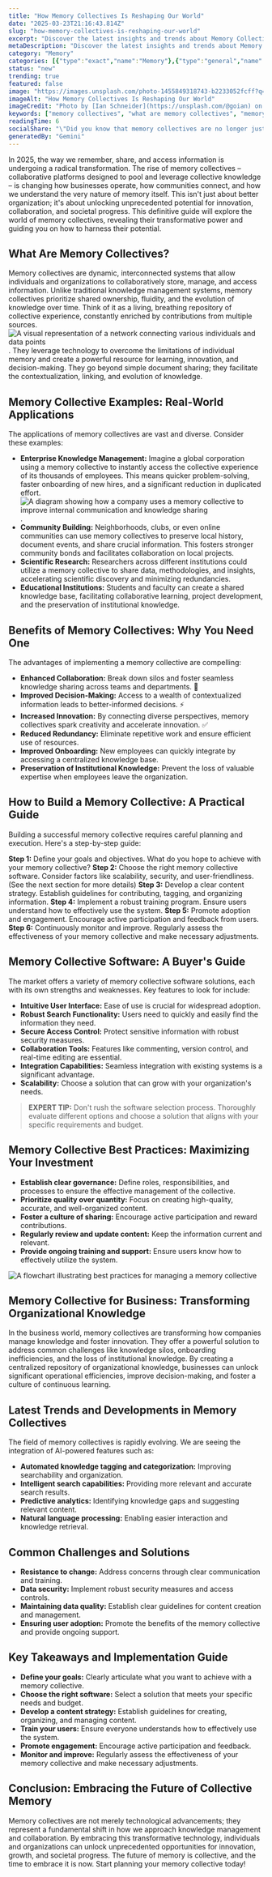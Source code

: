 ```yaml
---
title: "How Memory Collectives Is Reshaping Our World"
date: "2025-03-23T21:16:43.814Z"
slug: "how-memory-collectives-is-reshaping-our-world"
excerpt: "Discover the latest insights and trends about Memory Collectives. This comprehensive guide covers everything you need to know about Memory Collectives in 2025."
metaDescription: "Discover the latest insights and trends about Memory Collectives. This comprehensive guide covers everything you need to know about Memory Collectives in 2..."
category: "Memory"
categories: [{"type":"exact","name":"Memory"},{"type":"general","name":"Social Science"},{"type":"medium","name":"Collective Behavior"},{"type":"specific","name":"Social Networks"},{"type":"niche","name":"Online Communities"}]
status: "new"
trending: true
featured: false
image: "https://images.unsplash.com/photo-1455849318743-b2233052fcff?q=85&w=1200&fit=max&fm=webp&auto=compress"
imageAlt: "How Memory Collectives Is Reshaping Our World"
imageCredit: "Photo by [Ian Schneider](https://unsplash.com/@goian) on Unsplash"
keywords: ["memory collectives", "what are memory collectives", "memory collective examples", "benefits of memory collectives", "how to build a memory collective", "memory collective software", "buy memory collective software", "memory collective best practices", "memory collective for business", "memory collective implementation"]
readingTime: 6
socialShare: "\"Did you know that memory collectives are no longer just about storing information, but actively shaping our understanding of the past, present, and future?\""
generatedBy: "Gemini"
---
```




In 2025, the way we remember, share, and access information is undergoing a radical transformation.  The rise of memory collectives – collaborative platforms designed to pool and leverage collective knowledge – is changing how businesses operate, how communities connect, and how we understand the very nature of memory itself.  This isn't just about better organization; it's about unlocking unprecedented potential for innovation, collaboration, and societal progress.  This definitive guide will explore the world of memory collectives, revealing their transformative power and guiding you on how to harness their potential.

## What Are Memory Collectives?

Memory collectives are dynamic, interconnected systems that allow individuals and organizations to collaboratively store, manage, and access information.  Unlike traditional knowledge management systems, memory collectives prioritize shared ownership, fluidity, and the evolution of knowledge over time. Think of it as a living, breathing repository of collective experience, constantly enriched by contributions from multiple sources. ![A visual representation of a network connecting various individuals and data points](https://images.unsplash.com/photo-1451187580459-43490279c0fa?q=85&w=1200&fit=max&fm=webp&auto=compress). They leverage technology to overcome the limitations of individual memory and create a powerful resource for learning, innovation, and decision-making.  They go beyond simple document sharing; they facilitate the contextualization, linking, and evolution of knowledge.

## Memory Collective Examples: Real-World Applications

The applications of memory collectives are vast and diverse.  Consider these examples:

* **Enterprise Knowledge Management:**  Imagine a global corporation using a memory collective to instantly access the collective experience of its thousands of employees.  This means quicker problem-solving, faster onboarding of new hires, and a significant reduction in duplicated effort. ![A diagram showing how a company uses a memory collective to improve internal communication and knowledge sharing](https://images.unsplash.com/photo-1484417894907-623942c8ee29?q=85&w=1200&fit=max&fm=webp&auto=compress).
* **Community Building:**  Neighborhoods, clubs, or even online communities can use memory collectives to preserve local history, document events, and share crucial information. This fosters stronger community bonds and facilitates collaboration on local projects.
* **Scientific Research:**  Researchers across different institutions could utilize a memory collective to share data, methodologies, and insights, accelerating scientific discovery and minimizing redundancies.
* **Educational Institutions:**  Students and faculty can create a shared knowledge base, facilitating collaborative learning, project development, and the preservation of institutional knowledge.

## Benefits of Memory Collectives: Why You Need One

The advantages of implementing a memory collective are compelling:

* **Enhanced Collaboration:**  Break down silos and foster seamless knowledge sharing across teams and departments. 🔑
* **Improved Decision-Making:**  Access to a wealth of contextualized information leads to better-informed decisions. ⚡
* **Increased Innovation:**  By connecting diverse perspectives, memory collectives spark creativity and accelerate innovation. ✅
* **Reduced Redundancy:**  Eliminate repetitive work and ensure efficient use of resources.
* **Improved Onboarding:**  New employees can quickly integrate by accessing a centralized knowledge base.
* **Preservation of Institutional Knowledge:**  Prevent the loss of valuable expertise when employees leave the organization.

## How to Build a Memory Collective: A Practical Guide

Building a successful memory collective requires careful planning and execution.  Here's a step-by-step guide:

**Step 1:** Define your goals and objectives.  What do you hope to achieve with your memory collective?
**Step 2:** Choose the right memory collective software.  Consider factors like scalability, security, and user-friendliness. (See the next section for more details)
**Step 3:** Develop a clear content strategy.  Establish guidelines for contributing, tagging, and organizing information.
**Step 4:** Implement a robust training program.  Ensure users understand how to effectively use the system.
**Step 5:** Promote adoption and engagement.  Encourage active participation and feedback from users.
**Step 6:** Continuously monitor and improve.  Regularly assess the effectiveness of your memory collective and make necessary adjustments.

## Memory Collective Software: A Buyer's Guide

The market offers a variety of memory collective software solutions, each with its own strengths and weaknesses.  Key features to look for include:

* **Intuitive User Interface:**  Ease of use is crucial for widespread adoption.
* **Robust Search Functionality:**  Users need to quickly and easily find the information they need.
* **Secure Access Control:**  Protect sensitive information with robust security measures.
* **Collaboration Tools:**  Features like commenting, version control, and real-time editing are essential.
* **Integration Capabilities:**  Seamless integration with existing systems is a significant advantage.
* **Scalability:**  Choose a solution that can grow with your organization's needs.

> **EXPERT TIP:** Don't rush the software selection process.  Thoroughly evaluate different options and choose a solution that aligns with your specific requirements and budget.

## Memory Collective Best Practices: Maximizing Your Investment

* **Establish clear governance:** Define roles, responsibilities, and processes to ensure the effective management of the collective.
* **Prioritize quality over quantity:**  Focus on creating high-quality, accurate, and well-organized content.
* **Foster a culture of sharing:** Encourage active participation and reward contributions.
* **Regularly review and update content:**  Keep the information current and relevant.
* **Provide ongoing training and support:**  Ensure users know how to effectively utilize the system.

![A flowchart illustrating best practices for managing a memory collective](https://images.unsplash.com/photo-1517976487492-5750f3195933?q=85&w=1200&fit=max&fm=webp&auto=compress)

## Memory Collective for Business: Transforming Organizational Knowledge

In the business world, memory collectives are transforming how companies manage knowledge and foster innovation. They offer a powerful solution to address common challenges like knowledge silos, onboarding inefficiencies, and the loss of institutional knowledge. By creating a centralized repository of organizational knowledge, businesses can unlock significant operational efficiencies, improve decision-making, and foster a culture of continuous learning.

## Latest Trends and Developments in Memory Collectives

The field of memory collectives is rapidly evolving.  We are seeing the integration of AI-powered features such as:

* **Automated knowledge tagging and categorization:**  Improving searchability and organization.
* **Intelligent search capabilities:**  Providing more relevant and accurate search results.
* **Predictive analytics:**  Identifying knowledge gaps and suggesting relevant content.
* **Natural language processing:**  Enabling easier interaction and knowledge retrieval.

## Common Challenges and Solutions

* **Resistance to change:**  Address concerns through clear communication and training.
* **Data security:**  Implement robust security measures and access controls.
* **Maintaining data quality:**  Establish clear guidelines for content creation and management.
* **Ensuring user adoption:**  Promote the benefits of the memory collective and provide ongoing support.

## Key Takeaways and Implementation Guide

* **Define your goals:**  Clearly articulate what you want to achieve with a memory collective.
* **Choose the right software:**  Select a solution that meets your specific needs and budget.
* **Develop a content strategy:**  Establish guidelines for creating, organizing, and managing content.
* **Train your users:**  Ensure everyone understands how to effectively use the system.
* **Promote engagement:**  Encourage active participation and feedback.
* **Monitor and improve:**  Regularly assess the effectiveness of your memory collective and make necessary adjustments.

## Conclusion: Embracing the Future of Collective Memory

Memory collectives are not merely technological advancements; they represent a fundamental shift in how we approach knowledge management and collaboration.  By embracing this transformative technology, individuals and organizations can unlock unprecedented opportunities for innovation, growth, and societal progress.  The future of memory is collective, and the time to embrace it is now.  Start planning your memory collective today!




